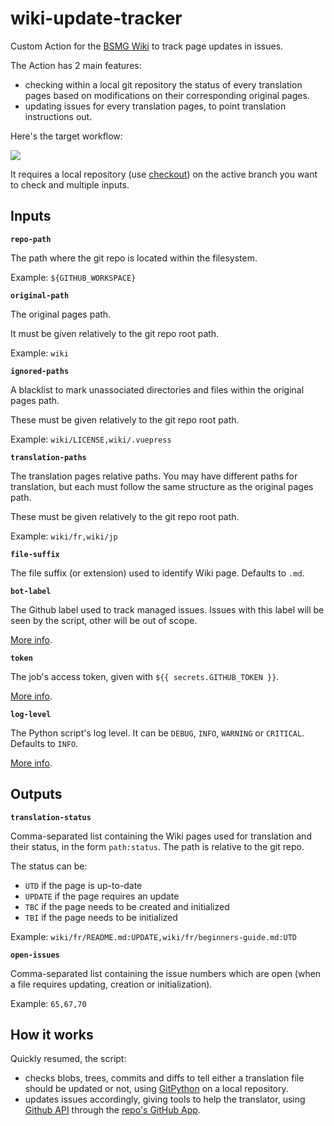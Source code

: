 # wiki-update-tracker

Custom Action for the [BSMG Wiki](https://github.com/beat-saber-modding-group/wiki) to track page updates in issues.

The Action has 2 main features:
- checking within a local git repository the status of every translation pages based on modifications on their corresponding original pages.
- updating issues for every translation pages, to point translation instructions out.

Here's the target workflow:

[![](https://mermaid.ink/img/eyJjb2RlIjoic2VxdWVuY2VEaWFncmFtXG4gICAgV3JpdGVyLT4-T3JpZ2luYWwgUGFnZTogYXBwbHkgY2hhbmdlc1xuICAgIFdpa2kgVXBkYXRlIFRyYWNrZXItLT5PcmlnaW5hbCBQYWdlOiBjaGFuZ2VzIGRldGVjdGVkXG4gICAgV2lraSBVcGRhdGUgVHJhY2tlci0-PkdpdGh1YiBJc3N1ZXM6IGNyZWF0ZSAvIHVwZGF0ZVxuICAgIFRyYW5zbGF0b3ItLT4-R2l0aHViIElzc3Vlczogc2VlIGluc3RydWN0aW9uc1xuICAgIFRyYW5zbGF0b3ItPj5UcmFuc2xhdGlvbiBQYWdlOiBhcHBseSBjaGFuZ2VzXG4iLCJtZXJtYWlkIjp7InRoZW1lIjoiZGVmYXVsdCJ9LCJ1cGRhdGVFZGl0b3IiOmZhbHNlfQ)](https://mermaid-js.github.io/mermaid-live-editor/#/edit/eyJjb2RlIjoic2VxdWVuY2VEaWFncmFtXG4gICAgV3JpdGVyLT4-T3JpZ2luYWwgUGFnZTogYXBwbHkgY2hhbmdlc1xuICAgIFdpa2kgVXBkYXRlIFRyYWNrZXItLT5PcmlnaW5hbCBQYWdlOiBjaGFuZ2VzIGRldGVjdGVkXG4gICAgV2lraSBVcGRhdGUgVHJhY2tlci0-PkdpdGh1YiBJc3N1ZXM6IGNyZWF0ZSAvIHVwZGF0ZVxuICAgIFRyYW5zbGF0b3ItLT4-R2l0aHViIElzc3Vlczogc2VlIGluc3RydWN0aW9uc1xuICAgIFRyYW5zbGF0b3ItPj5UcmFuc2xhdGlvbiBQYWdlOiBhcHBseSBjaGFuZ2VzXG4iLCJtZXJtYWlkIjp7InRoZW1lIjoiZGVmYXVsdCJ9LCJ1cGRhdGVFZGl0b3IiOmZhbHNlfQ)

It requires a local repository (use [checkout](https://github.com/actions/checkout)) on the active branch you want to check and multiple inputs.

## Inputs

**`repo-path`**

The path where the git repo is located within the filesystem.

Example: `${GITHUB_WORKSPACE}`

**`original-path`**

The original pages path.

It must be given relatively to the git repo root path.

Example: `wiki`

**`ignored-paths`**

A blacklist to mark unassociated directories and files within the original pages path.

These must be given relatively to the git repo root path.

Example: `wiki/LICENSE,wiki/.vuepress`

**`translation-paths`**

The translation pages relative paths. You may have different paths for translation, but each must follow the same structure as the original pages path.

These must be given relatively to the git repo root path.

Example: `wiki/fr,wiki/jp`

**`file-suffix`**

The file suffix (or extension) used to identify Wiki page. Defaults to `.md`.

**`bot-label`**

The Github label used to track managed issues. Issues with this label will be seen by the script, other will be out of scope.

[More info](https://help.github.com/en/github/managing-your-work-on-github/about-labels).

**`token`**

The job's access token, given with `${{ secrets.GITHUB_TOKEN }}`.

[More info](https://help.github.com/en/actions/configuring-and-managing-workflows/authenticating-with-the-github_token).

**`log-level`**

The Python script's log level. It can be `DEBUG`, `INFO`, `WARNING` or `CRITICAL`. Defaults to `INFO`.

[More info](https://docs.python.org/3/library/logging.html).

## Outputs

**`translation-status`**

Comma-separated list containing the Wiki pages used for translation and their status, in the form `path:status`. The path is relative to the git repo.

The status can be:
- `UTD` if the page is up-to-date
- `UPDATE` if the page requires an update
- `TBC` if the page needs to be created and initialized
- `TBI` if the page needs to be initialized

Example: `wiki/fr/README.md:UPDATE,wiki/fr/beginners-guide.md:UTD`


**`open-issues`**

Comma-separated list containing the issue numbers which are open (when a file requires updating, creation or initialization).

Example: `65,67,70`

## How it works

Quickly resumed, the script:
- checks blobs, trees, commits and diffs to tell either a translation file should be updated or not, using [GitPython](https://github.com/gitpython-developers/GitPython) on a local repository.
- updates issues accordingly, giving tools to help the translator, using [Github API](https://developer.github.com/v3/issues/) through the [repo's GitHub App](https://help.github.com/en/actions/configuring-and-managing-workflows/authenticating-with-the-github_token).


